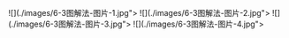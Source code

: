 ﻿![](./images/6-3图解法-图片-1.jpg"></div>
![](./images/6-3图解法-图片-2.jpg"></div>
![](./images/6-3图解法-图片-3.jpg"></div>
![](./images/6-3图解法-图片-4.jpg"></div>
